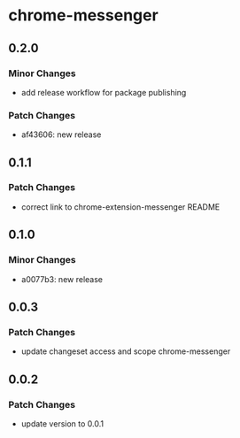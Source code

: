 # chrome-messenger

## 0.2.0

### Minor Changes

- add release workflow for package publishing

### Patch Changes

- af43606: new release

## 0.1.1

### Patch Changes

- correct link to chrome-extension-messenger README

## 0.1.0

### Minor Changes

- a0077b3: new release

## 0.0.3

### Patch Changes

- update changeset access and scope chrome-messenger

## 0.0.2

### Patch Changes

- update version to 0.0.1
